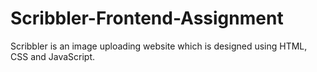 # Scribbler-Frontend-Assignment
Scribbler is an image uploading website which is designed using HTML, CSS and JavaScript.
